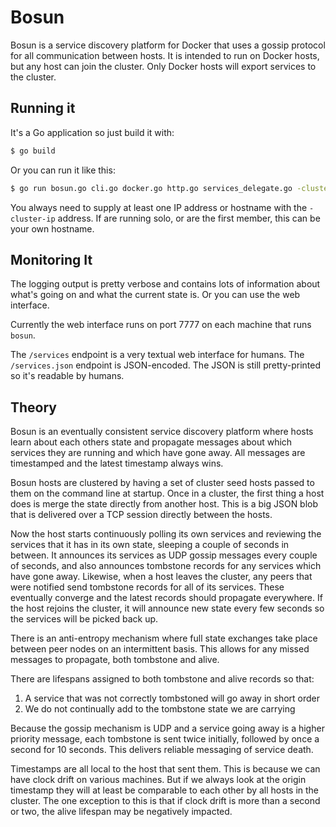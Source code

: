 Bosun
=====

Bosun is a service discovery platform for Docker that uses a gossip protocol
for all communication between hosts. It is intended to run on Docker hosts, but
any host can join the cluster. Only Docker hosts will export services to the
cluster.

Running it
----------

It's a Go application so just build it with:

```bash
$ go build
```

Or you can run it like this:

```bash
$ go run bosun.go cli.go docker.go http.go services_delegate.go -cluster-ip <boostrap_host>
```

You always need to supply at least one IP address or hostname with the
`-cluster-ip` address. If are running solo, or are the first member, this can
be your own hostname.

Monitoring It
-------------

The logging output is pretty verbose and contains lots of information about
what's going on and what the current state is. Or you can use the web
interface.

Currently the web interface runs on port 7777 on each machine that runs `bosun`.

The `/services` endpoint is a very textual web interface for humans. The
`/services.json` endpoint is JSON-encoded. The JSON is still pretty-printed so
it's readable by humans.

Theory
------

Bosun is an eventually consistent service discovery platform where hosts learn
about each others state and propagate messages about which services they are
running and which have gone away. All messages are timestamped and the latest
timestamp always wins.

Bosun hosts are clustered by having a set of cluster seed hosts passed to them
on the command line at startup. Once in a cluster, the first thing a host does
is merge the state directly from another host. This is a big JSON blob that is
delivered over a TCP session directly between the hosts.

Now the host starts continuously polling its own services and reviewing the
services that it has in its own state, sleeping a couple of seconds in between.
It announces its services as UDP gossip messages every couple of seconds, and
also announces tombstone records for any services which have gone away.
Likewise, when a host leaves the cluster, any peers that were notified send
tombstone records for all of its services. These eventually converge and the
latest records should propagate everywhere. If the host rejoins the cluster, it
will announce new state every few seconds so the services will be picked back
up.

There is an anti-entropy mechanism where full state exchanges take place between
peer nodes on an intermittent basis. This allows for any missed messages to
propagate, both tombstone and alive.

There are lifespans assigned to both tombstone and alive records so that:

1. A service that was not correctly tombstoned will go away in short order
2. We do not continually add to the tombstone state we are carrying

Because the gossip mechanism is UDP and a service going away is a higher
priority message, each tombstone is sent twice initially, followed by
once a second for 10 seconds. This delivers reliable messaging of service
death.

Timestamps are all local to the host that sent them. This is because we can
have clock drift on various machines. But if we always look at the origin timestamp
they will at least be comparable to each other by all hosts in the cluster. The
one exception to this is that if clock drift is more than a second or two, the
alive lifespan may be negatively impacted.
